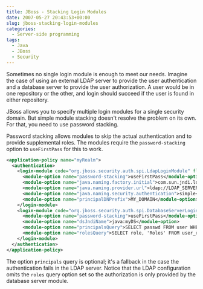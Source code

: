 ```yaml
---
title: JBoss - Stacking Login Modules
date: 2007-05-27 20:43:53+00:00
slug: jboss-stacking-login-modules
categories:
  - Server-side programming
tags:
  - Java
  - JBoss
  - Security
---
```


Sometimes no single login module is enough to meet our needs. Imagine the case of using an external LDAP server to provide the user authentication and a database server to provide the user authorization. A user would be in one repository or the other, and login should succeed if the user is found in either repository.

JBoss allows you to specify multiple login modules for a single security domain. But simple module stacking doesn't resolve the problem on its own. For that, you need to use password stacking.

Password stacking allows modules to skip the actual authentication and to provide supplemental roles. The modules require the `password-stacking` option to `useFirstPass` for this to work.

```xml
<application-policy name="myRealm">
  <authentication>
    <login-module code="org.jboss.security.auth.spi.LdapLoginModule" flag="optional">
      <module-option name="password-stacking">useFirstPass</module-option>
      <module-option name="java.naming.factory.initial">com.sun.jndi.ldap.LdapCtxFactory</module-option>
      <module-option name="java.naming.provider.url">ldap://LDAP_SERVER:LDAP_PORT/</module-option>
      <module-option name="java.naming.security.authentication">simple</module-option>
      <module-option name="principalDNPrefix">MY_DOMAIN</module-option>
    </login-module>
    <login-module code="org.jboss.security.auth.spi.DatabaseServerLoginModule" flag="required">
      <module-option name="password-stacking">useFirstPass</module-option>
      <module-option name="dsJndiName">java:myDS</module-option>
      <module-option name="principalsQuery">SELECT passwd FROM user WHERE login = ?</module-option>
      <module-option name="rolesQuery">SELECT role, 'Roles' FROM user_roles r, user u WHERE u.userid = r.userid AND u.login = ?</module-option>
    </login-module>
  </authentication>
</application-policy>
```

The option `principals` query is optional; it's a fallback in the case the authentication fails in the LDAP server. Notice that the LDAP configuration omits the `roles` query option set so the authorization is only provided by the database server module.
